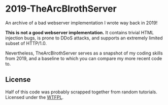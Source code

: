 # 2019-TheArcBlrothServer

An archive of a bad webserver implementation I wrote way back in 2019!

**This is not a good webserver implementation.**
It contains trivial HTML injection bugs, is prone to DDoS attacks, and supports an extremely limited subset of HTTP/1.0.

Nevertheless, TheArcBlrothServer serves as a snapshot of my coding skills from 2019, and a baseline to which you can compare my more recent code to.

## License

Half of this code was probably scrapped together from random tutorials.
Licensed under the [WTFPL](./LICENSE.txt).

